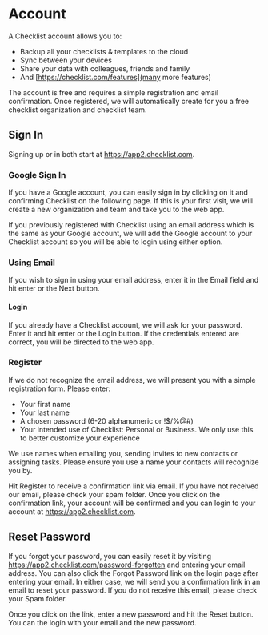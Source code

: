 # Account
A Checklist account allows you to:
* Backup all your checklists & templates to the cloud
* Sync between your devices
* Share your data with colleagues, friends and family
* And [https://checklist.com/features](many more features)

The account is free and requires a simple registration and email confirmation. Once registered, we will automatically create for you a free checklist organization and checklist team. 

## Sign In
Signing up or in both start at https://app2.checklist.com. 

### Google Sign In
If you have a Google account, you can easily sign in by clicking on it and confirming Checklist on the following page. If this is your first visit, we will create a new organization and team and take you to the web app.

If you previously registered with Checklist using an email address which is the same as your Google account, we will add the Google account to your Checklist account so you will be able to login using either option.

### Using Email
If you wish to sign in using your email address, enter it in the Email field and hit enter or the Next button.

#### Login
If you already have a Checklist account, we will ask for your password. Enter it and hit enter or the Login button. If the credentials entered are correct, you will be directed to the web app.

### Register
If we do not recognize the email address, we will present you with a simple registration form. Please enter:
* Your first name
* Your last name
* A chosen password (6-20 alphanumeric or !$/%@#)
* Your intended use of Checklist: Personal or Business. We only use this to better customize your experience

We use names when emailing you, sending invites to new contacts or assigning tasks. Please ensure you use a name your contacts will recognize you by.

Hit Register to receive a confirmation link via email. If you have not received our email, please check your spam folder. Once you click on the confirmation link, your account will be confirmed and you can login to your account at https://app2.checklist.com.

## Reset Password
If you forgot your password, you can easily reset it by visiting https://app2.checklist.com/password-forgotten and entering your email address. You can also click the Forgot Password link on the login page after entering your email. In either case, we will send you a confirmation link in an email to reset your password. If you do not receive this email, please check your Spam folder.

Once you click on the link, enter a new password and hit the Reset button. You can the login with your email and the new password.
